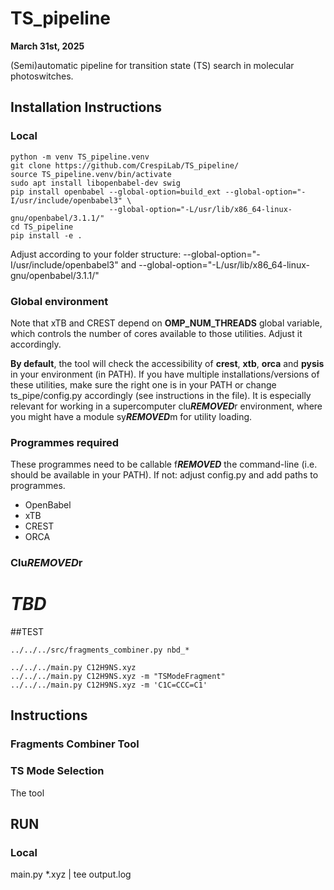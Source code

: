 # TS_pipeline
**March 31st, 2025**

 (Semi)automatic pipeline for transition state (TS) search in molecular photoswitches.

## Installation Instructions
### Local
```
python -m venv TS_pipeline.venv
git clone https://github.com/CrespiLab/TS_pipeline/
source TS_pipeline.venv/bin/activate
sudo apt install libopenbabel-dev swig
pip install openbabel --global-option=build_ext --global-option="-I/usr/include/openbabel3" \
                      --global-option="-L/usr/lib/x86_64-linux-gnu/openbabel/3.1.1/"
cd TS_pipeline
pip install -e .
```
Adjust according to your folder structure:
--global-option="-I/usr/include/openbabel3" and --global-option="-L/usr/lib/x86_64-linux-gnu/openbabel/3.1.1/"

### Global environment
Note that xTB and CREST depend on **OMP_NUM_THREADS** global variable, which controls the number of cores available to those utilities. Adjust it accordingly.

**By default**, the tool will check the accessibility of **crest**, **xtb**, **orca** and **pysis** in your environment (in PATH). If you have multiple installations/versions of these utilities, make sure the right one is in your PATH or change ts_pipe/config.py accordingly (see instructions in the file). It is especially relevant for working in a supercomputer clu***REMOVED***r environment, where you might have a module sy***REMOVED***m for utility loading.

### Programmes required
These programmes need to be callable f***REMOVED*** the command-line (i.e. should be available in your PATH).
If not: adjust config.py and add paths to programmes.
- OpenBabel
- xTB
-  CREST
-  ORCA



### Clu***REMOVED***r



# *TBD*

##TEST
```
../../../src/fragments_combiner.py nbd_*

../../../main.py C12H9NS.xyz
../../../main.py C12H9NS.xyz -m "TSModeFragment"
../../../main.py C12H9NS.xyz -m 'C1C=CCC=C1'

```

## Instructions
### Fragments Combiner Tool

### TS Mode Selection
The tool 

## RUN
### Local
main.py *.xyz | tee output.log


